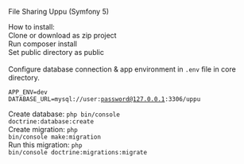 File Sharing Uppu (Symfony 5)

How to install:<br>
Clone or download as zip project<br>
Run composer install<br>
Set public directory as public<br>
<br>
Configure database connection & app environment in <code>.env</code> file in core directory.<br>

<code>APP_ENV=dev</code><br>
<code>DATABASE_URL=mysql://user:password@127.0.0.1:3306/uppu</code><br>

Create database: <code>php bin/console doctrine:database:create</code><br>
Create migration: <code>php bin/console make:migration</code><br>
Run this migration: <code>php bin/console doctrine:migrations:migrate</code>
